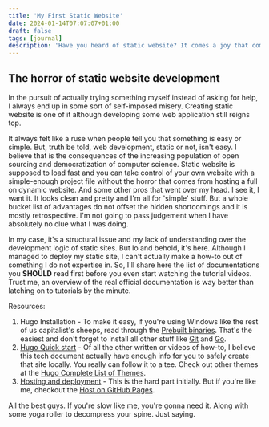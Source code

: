 ```yaml
---
title: 'My First Static Website'
date: 2024-01-14T07:07:07+01:00
draft: false
tags: [journal]
description: 'Have you heard of static website? It comes a joy that comes with backpain and insomnia.'
---
```

## The horror of static website development

In the pursuit of actually trying something myself instead of asking for help, I always end up in some sort of self-imposed misery. Creating static website is one of it although developing some web application still reigns top. 

It always felt like a ruse when people tell you that something is easy or simple. But, truth be told, web development, static or not, isn't easy. I believe that is the consequences of the increasing population of open sourcing and democratization of computer science. Static website is supposed to load fast and you can take control of your own website with a simple-enough project file without the horror that comes from hosting a full on dynamic website. And some other pros that went over my head. I see it, I want it. It looks clean and pretty and I'm all for 'simple' stuff. But a whole bucket list of advantages do not offset the hidden shortcomings and it is mostly retrospective. I'm not going to pass judgement when I have absolutely no clue what I was doing.   

In my case, it's a structural issue and my lack of understanding over the development logic of static sites. But lo and behold, it's here. Although I managed to deploy my static site, I can't actually make a how-to out of something I do not expertise in. So, I'll share here the list of documentations you **SHOULD** read first before you even start watching the tutorial videos. Trust me, an overview of the real official documentation is way better than latching on to tutorials by the minute. 

Resources:
1. Hugo Installation - To make it easy, if you're using Windows like the rest of us capitalist's sheeps, read through the [Prebuilt binaries](https://gohugo.io/installation/windows/#prebuilt-binaries). That's the easiest and don't forget to install all other stuff like [Git](https://git-scm.com/book/en/v2/Getting-Started-Installing-Git) and [Go](https://go.dev/doc/install). 
2. [Hugo Quick start](https://gohugo.io/getting-started/quick-start/) - Of all the other written or videos of how-to, I believe this tech document actually have enough info for you to safely create that site locally. You really can follow it to a tee. Check out other themes at the [Hugo Complete List of Themes](https://themes.gohugo.io/).
3. [Hosting and deployment](https://gohugo.io/hosting-and-deployment/) - This is the hard part initially. But if you're like me, checkout the [Host on GitHub Pages](https://gohugo.io/hosting-and-deployment/hosting-on-github/).

All the best guys. If you're slow like me, you're gonna need it. Along with some yoga roller to decompress your spine. Just saying. 



